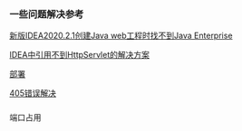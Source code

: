 

### 一些问题解决参考

[新版IDEA2020.2.1创建Java web工程时找不到Java Enterprise](https://blog.csdn.net/qq_43012792/article/details/108528925)

[IDEA中引用不到HttpServlet的解决方案](https://blog.csdn.net/xiaozaizi666/article/details/87805564)

[部署](https://blog.csdn.net/Terminalxun/article/details/105234084)

[405错误解决](https://blog.csdn.net/sw_1433223/article/details/106975520)


### 

端口占用
